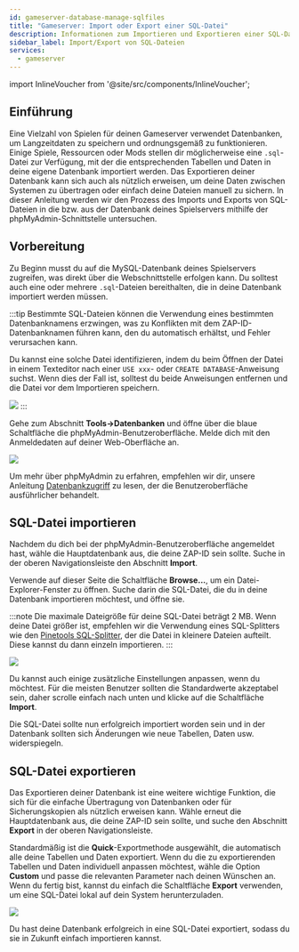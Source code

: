 ```yaml
---
id: gameserver-database-manage-sqlfiles
title: "Gameserver: Import oder Export einer SQL-Datei"
description: Informationen zum Importieren und Exportieren einer SQL-Datei in/aus der Datenbank für deinen Spielserver von ZAP-Hosting – ZAP-Hosting.com-Dokumentation
sidebar_label: Import/Export von SQL-Dateien
services:
  - gameserver
---
```


import InlineVoucher from '@site/src/components/InlineVoucher';

## Einführung

Eine Vielzahl von Spielen für deinen Gameserver verwendet Datenbanken, um Langzeitdaten zu speichern und ordnungsgemäß zu funktionieren. Einige Spiele, Ressourcen oder Mods stellen dir möglicherweise eine `.sql`-Datei zur Verfügung, mit der die entsprechenden Tabellen und Daten in deine eigene Datenbank importiert werden. Das Exportieren deiner Datenbank kann sich auch als nützlich erweisen, um deine Daten zwischen Systemen zu übertragen oder einfach deine Dateien manuell zu sichern. In dieser Anleitung werden wir den Prozess des Imports und Exports von SQL-Dateien in die bzw. aus der Datenbank deines Spielservers mithilfe der phpMyAdmin-Schnittstelle untersuchen.

<InlineVoucher />

## Vorbereitung

Zu Beginn musst du auf die MySQL-Datenbank deines Spielservers zugreifen, was direkt über die Webschnittstelle erfolgen kann. Du solltest auch eine oder mehrere `.sql`-Dateien bereithalten, die in deine Datenbank importiert werden müssen.

:::tip
Bestimmte SQL-Dateien können die Verwendung eines bestimmten Datenbanknamens erzwingen, was zu Konflikten mit dem ZAP-ID-Datenbanknamen führen kann, den du automatisch erhältst, und Fehler verursachen kann.

Du kannst eine solche Datei identifizieren, indem du beim Öffnen der Datei in einem Texteditor nach einer `USE xxx`- oder `CREATE DATABASE`-Anweisung suchst. Wenn dies der Fall ist, solltest du beide Anweisungen entfernen und die Datei vor dem Importieren speichern.

![](https://screensaver01.zap-hosting.com/index.php/s/DRoDqGngrS7qbQW/preview)
:::

Gehe zum Abschnitt **Tools->Datenbanken** und öffne über die blaue Schaltfläche die phpMyAdmin-Benutzeroberfläche. Melde dich mit den Anmeldedaten auf deiner Web-Oberfläche an.

![](https://screensaver01.zap-hosting.com/index.php/s/8HgkfqBaw26XC5g/preview)

Um mehr über phpMyAdmin zu erfahren, empfehlen wir dir, unsere Anleitung [Datenbankzugriff](gameserver-databases-pma.md) zu lesen, der die Benutzeroberfläche ausführlicher behandelt.

## SQL-Datei importieren

Nachdem du dich bei der phpMyAdmin-Benutzeroberfläche angemeldet hast, wähle die Hauptdatenbank aus, die deine ZAP-ID sein sollte. Suche in der oberen Navigationsleiste den Abschnitt **Import**.

Verwende auf dieser Seite die Schaltfläche **Browse...**, um ein Datei-Explorer-Fenster zu öffnen. Suche darin die SQL-Datei, die du in deine Datenbank importieren möchtest, und öffne sie.

:::note
Die maximale Dateigröße für deine SQL-Datei beträgt 2 MB. Wenn deine Datei größer ist, empfehlen wir die Verwendung eines SQL-Splitters wie den [Pinetools SQL-Splitter](https://pinetools.com/split-files), der die Datei in kleinere Dateien aufteilt. Diese kannst du dann einzeln importieren.
:::

![](https://screensaver01.zap-hosting.com/index.php/s/TgZZBaSJJmXraZc/preview)

Du kannst auch einige zusätzliche Einstellungen anpassen, wenn du möchtest. Für die meisten Benutzer sollten die Standardwerte akzeptabel sein, daher scrolle einfach nach unten und klicke auf die Schaltfläche **Import**.

Die SQL-Datei sollte nun erfolgreich importiert worden sein und in der Datenbank sollten sich Änderungen wie neue Tabellen, Daten usw. widerspiegeln.

## SQL-Datei exportieren

Das Exportieren deiner Datenbank ist eine weitere wichtige Funktion, die sich für die einfache Übertragung von Datenbanken oder für Sicherungskopien als nützlich erweisen kann. Wähle erneut die Hauptdatenbank aus, die deine ZAP-ID sein sollte, und suche den Abschnitt **Export** in der oberen Navigationsleiste.

Standardmäßig ist die **Quick**-Exportmethode ausgewählt, die automatisch alle deine Tabellen und Daten exportiert. Wenn du die zu exportierenden Tabellen und Daten individuell anpassen möchtest, wähle die Option **Custom** und passe die relevanten Parameter nach deinen Wünschen an. Wenn du fertig bist, kannst du einfach die Schaltfläche **Export** verwenden, um eine SQL-Datei lokal auf dein System herunterzuladen.

![](https://screensaver01.zap-hosting.com/index.php/s/Qa2HakWpYGpfzfA/preview)

Du hast deine Datenbank erfolgreich in eine SQL-Datei exportiert, sodass du sie in Zukunft einfach importieren kannst.